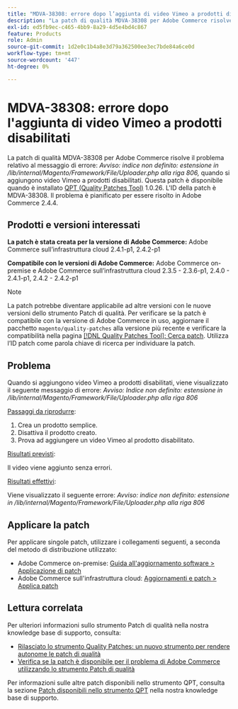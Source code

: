 ```yaml
---
title: "MDVA-38308: errore dopo l’aggiunta di video Vimeo a prodotti disabilitati"
description: "La patch di qualità MDVA-38308 per Adobe Commerce risolve il problema se gli utenti ricevono il messaggio di errore: *Nota: indice non definito: estensione in /lib/internal/Magento/Framework/File/Uploader.php alla riga 806,* quando si aggiungono video Vimeo a prodotti disabilitati. Questa patch è disponibile quando è installato [Quality Patches Tool (QPT)](/help/announcements/adobe-commerce-announcements/magento-quality-patches-released-new-tool-to-self-serve-quality-patches.md) 1.0.26. L'ID della patch è MDVA-38308. Il problema è pianificato per la risoluzione in Adobe Commerce 2.4.4."
exl-id: ed5fb9ec-c465-4bb9-8a29-4d5e4bd4c867
feature: Products
role: Admin
source-git-commit: 1d2e0c1b4a8e3d79a362500ee3ec7bde84a6ce0d
workflow-type: tm+mt
source-wordcount: '447'
ht-degree: 0%

---
```


# MDVA-38308: errore dopo l&#39;aggiunta di video Vimeo a prodotti disabilitati

La patch di qualità MDVA-38308 per Adobe Commerce risolve il problema relativo al messaggio di errore: *Avviso: indice non definito: estensione in /lib/internal/Magento/Framework/File/Uploader.php alla riga 806,* quando si aggiungono video Vimeo a prodotti disabilitati. Questa patch è disponibile quando è installato [QPT (Quality Patches Tool)](/help/announcements/adobe-commerce-announcements/magento-quality-patches-released-new-tool-to-self-serve-quality-patches.md) 1.0.26. L&#39;ID della patch è MDVA-38308. Il problema è pianificato per essere risolto in Adobe Commerce 2.4.4.

## Prodotti e versioni interessati

**La patch è stata creata per la versione di Adobe Commerce:**
Adobe Commerce sull’infrastruttura cloud 2.4.1-p1, 2.4.2-p1

**Compatibile con le versioni di Adobe Commerce:**
Adobe Commerce on-premise e Adobe Commerce sull’infrastruttura cloud 2.3.5 - 2.3.6-p1, 2.4.0 - 2.4.1-p1, 2.4.2 - 2.4.2-p1

>[!NOTE]
>
>La patch potrebbe diventare applicabile ad altre versioni con le nuove versioni dello strumento Patch di qualità. Per verificare se la patch è compatibile con la versione di Adobe Commerce in uso, aggiornare il pacchetto `magento/quality-patches` alla versione più recente e verificare la compatibilità nella pagina [[!DNL Quality Patches Tool]: Cerca patch](https://devdocs.magento.com/quality-patches/tool.html#patch-grid). Utilizza l’ID patch come parola chiave di ricerca per individuare la patch.

## Problema

Quando si aggiungono video Vimeo a prodotti disabilitati, viene visualizzato il seguente messaggio di errore: *Avviso: Indice non definito: estensione in /lib/internal/Magento/Framework/File/Uploader.php alla riga 806*

<u>Passaggi da riprodurre</u>:

1. Crea un prodotto semplice.
1. Disattiva il prodotto creato.
1. Prova ad aggiungere un video Vimeo al prodotto disabilitato.

<u>Risultati previsti</u>:

Il video viene aggiunto senza errori.

<u>Risultati effettivi</u>:

Viene visualizzato il seguente errore:
*Avviso: indice non definito: estensione in /lib/internal/Magento/Framework/File/Uploader.php alla riga 806*

## Applicare la patch

Per applicare singole patch, utilizzare i collegamenti seguenti, a seconda del metodo di distribuzione utilizzato:

* Adobe Commerce on-premise: [Guida all&#39;aggiornamento software > Applicazione di patch](https://devdocs.magento.com/guides/v2.4/comp-mgr/patching/mqp.html)
* Adobe Commerce sull&#39;infrastruttura cloud: [Aggiornamenti e patch > Applica patch](https://devdocs.magento.com/cloud/project/project-patch.html)

## Lettura correlata

Per ulteriori informazioni sullo strumento Patch di qualità nella nostra knowledge base di supporto, consulta:

* [Rilasciato lo strumento Quality Patches: un nuovo strumento per rendere autonome le patch di qualità](/help/announcements/adobe-commerce-announcements/magento-quality-patches-released-new-tool-to-self-serve-quality-patches.md)
* [Verifica se la patch è disponibile per il problema di Adobe Commerce utilizzando lo strumento Patch di qualità](/help/support-tools/patches-available-in-qpt-tool/check-patch-for-magento-issue-with-magento-quality-patches.md)

Per informazioni sulle altre patch disponibili nello strumento QPT, consulta la sezione [Patch disponibili nello strumento QPT](https://support.magento.com/hc/en-us/sections/360010506631-Patches-available-in-QPT-tool-) nella nostra knowledge base di supporto.
